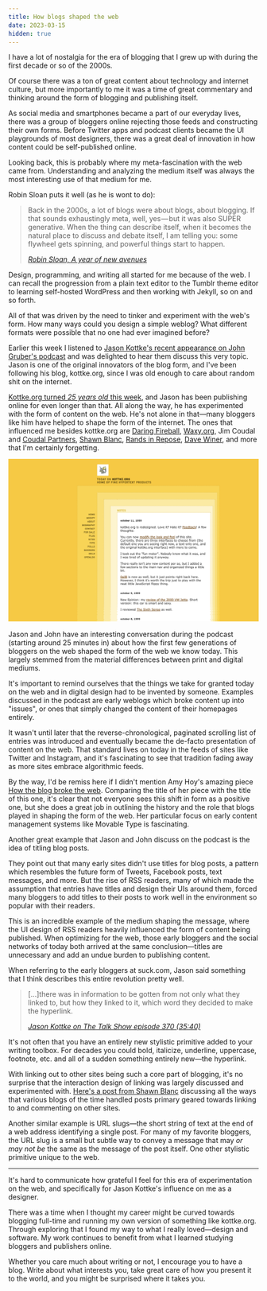 ```yaml
---
title: How blogs shaped the web
date: 2023-03-15
hidden: true
---
```


I have a lot of nostalgia for the era of blogging that I grew up with during the first decade or so of the 2000s.

Of course there was a ton of great content about technology and internet culture, but more importantly to me it was a time of great commentary and thinking around the form of blogging and publishing itself.

As social media and smartphones became a part of our everyday lives, there was a group of bloggers online rejecting those feeds and constructing their own forms. Before Twitter apps and podcast clients became the UI playgrounds of most designers, there was a great deal of innovation in how content could be self-published online.

Looking back, this is probably where my meta-fascination with the web came from. Understanding and analyzing the medium itself was always the most interesting use of that medium for me.

Robin Sloan puts it well (as he is wont to do):

> Back in the 2000s, a lot of blogs were about blogs, about blogging. If that sounds exhaustingly meta, well, yes — but it was also SUPER generative. When the thing can describe itself, when it becomes the natural place to discuss and debate itself, I&nbsp;am telling you: some flywheel gets spinning, and powerful things start to&nbsp;happen.
>
> <cite>[Robin Sloan, A year of new avenues](https://www.robinsloan.com/lab/new-avenues/#meta)</cite>

Design, programming, and writing all started for me because of the web. I can recall the progression from a plain text editor to the Tumblr theme editor to learning self-hosted WordPress and then working with Jekyll, so on and so forth.

All of that was driven by the need to tinker and experiment with the web's form. How many ways could you design a simple weblog? What different formats were possible that no one had ever imagined before?

Earlier this week I listened to [Jason Kottke's recent appearance on John Gruber's podcast](https://daringfireball.net/thetalkshow/2023/03/11/ep-370) and was delighted to hear them discuss this very topic. Jason is one of the original innovators of the blog form, and I've been following his blog, kottke.org, since I was old enough to care about random shit on the internet.

[Kottke.org turned _25 years old_ this week](https://kottke.org/23/03/kottke-is-25-years-old-today), and Jason has been publishing online for even longer than that. All along the way, he has experimented with the form of content on the web. He's not alone in that—many bloggers like him have helped to shape the form of the internet. The ones that influenced me besides kottke.org are [Daring Fireball](https://daringfireball.net), [Waxy.org](https://waxy.org), Jim Coudal and [Coudal Partners](http://www.coudal.com), [Shawn Blanc](https://shawnblanc.net), [Rands in Repose](https://randsinrepose.com/), [Dave Winer](http://scripting.com/), and more that I'm certainly forgetting.

![](kottke.png "[A screenshot of kottke.org from October 12, 1999](https://web.archive.org/web/19991012050139/http://kottke.org/), and my personal favorite design of the site over the years")

Jason and John have an interesting conversation during the podcast (starting around 25 minutes in) about how the first few generations of bloggers on the web shaped the form of the web we know today. This largely stemmed from the material differences between print and digital mediums.

It's important to remind ourselves that the things we take for granted today on the web and in digital design had to be invented by someone. Examples discussed in the podcast are early weblogs which broke content up into "issues", or ones that simply changed the content of their homepages entirely.

It wasn't until later that the reverse-chronological, paginated scrolling list of entries was introduced and eventually became the de-facto presentation of content on the web. That standard lives on today in the feeds of sites like Twitter and Instagram, and it's fascinating to see that tradition fading away as more sites embrace algorithmic feeds.

By the way, I'd be remiss here if I didn't mention Amy Hoy's amazing piece [How the blog broke the web](https://stackingthebricks.com/how-blogs-broke-the-web). Comparing the title of her piece with the title of this one, it's clear that not everyone sees this shift in form as a positive one, but she does a great job in outlining the history and the role that blogs played in shaping the form of the web. Her particular focus on early content management systems like Movable Type is fascinating.

Another great example that Jason and John discuss on the podcast is the idea of titling blog posts.

They point out that many early sites didn't use titles for blog posts, a pattern which resembles the future form of Tweets, Facebook posts, text messages, and more. But the rise of RSS readers, many of which made the assumption that entries have titles and design their UIs around them, forced many bloggers to add titles to their posts to work well in the environment so popular with their readers.

This is an incredible example of the medium shaping the message, where the UI design of RSS readers heavily influenced the form of content being published. When optimizing for the web, those early bloggers and the social networks of today both arrived at the same conclusion—titles are unnecessary and add an undue burden to publishing content.

When referring to the early bloggers at suck.com, Jason said something that I think describes this entire revolution pretty well.

> [...]there was in information to be gotten from not only what they linked to, but how they linked to it, which word they decided to make the hyperlink.
> 
> <cite>[Jason Kottke on The Talk Show episode 370 (35:40)](https://daringfireball.net/thetalkshow/2023/03/11/ep-370)</cite>

It's not often that you have an entirely new stylistic primitive added to your writing toolbox. For decades you could bold, italicize, underline, uppercase, footnote, etc. and all of a sudden something entirely new—the hyperlink.

With linking out to other sites being such a core part of blogging, it's no surprise that the interaction design of linking was largely discussed and experimented with. [Here's a post from Shawn Blanc](https://shawnblanc.net/2009/08/the-link-post) discussing all the ways that various blogs of the time handled posts primary geared towards linking to and commenting on other sites.

Another similar example is URL slugs—the short string of text at the end of a web address identifying a single post. For many of my favorite bloggers, the URL slug is a small but subtle way to convey a message that may _or may not be_ the same as the message of the post itself. One other stylistic primitive unique to the web.

<hr class='break' />

It's hard to communicate how grateful I feel for this era of experimentation on the web, and specifically for Jason Kottke's influence on me as a designer.  

There was a time when I thought my career might be curved towards blogging full-time and running my own version of something like kottke.org. Through exploring that I found my way to what I really loved—design and software. My work continues to benefit from what I learned studying bloggers and publishers online. 

Whether you care much about writing or not, I encourage you to have a blog. Write about what interests you, take great care of how you present it to the world, and you might be surprised where it takes you.
